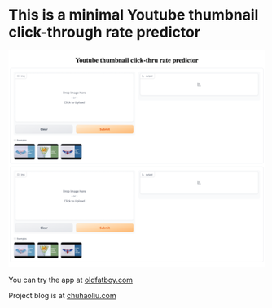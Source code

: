 # This is a minimal Youtube thumbnail click-through rate predictor

![MVP](mvp.png)

You can try the app at [oldfatboy.com](oldfatboy.com)

Project blog is at [chuhaoliu.com](https://chuhaoliu.com/2023/08/18/fist_blog.html)

